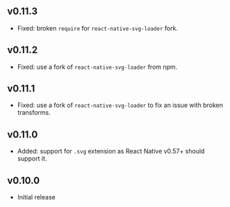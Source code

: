 ## v0.11.3

- Fixed: broken `require` for `react-native-svg-loader` fork.

## v0.11.2

- Fixed: use a fork of `react-native-svg-loader` from npm.

## v0.11.1

- Fixed: use a fork of `react-native-svg-loader` to fix an issue with broken transforms.

## v0.11.0

- Added: support for `.svg` extension as React Native v0.57+ should support it.

## v0.10.0

- Initial release
